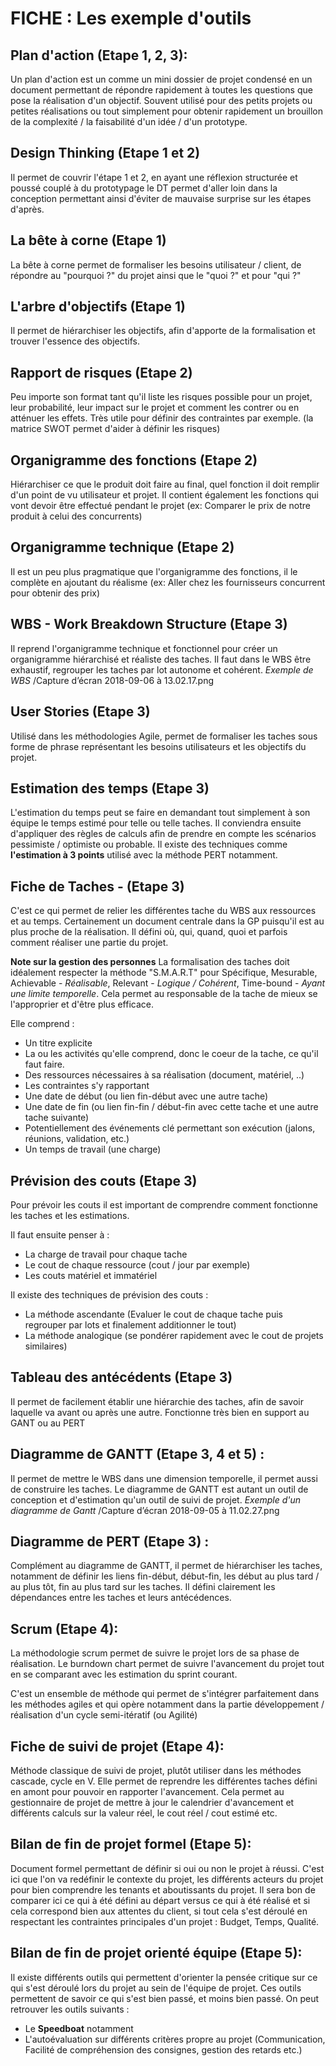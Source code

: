 # FICHE : Les exemple d'outils
## Plan d'action (Etape 1, 2, 3): 
Un plan d'action est un comme un mini dossier de projet condensé en un document permettant de répondre rapidement à toutes les questions que pose la réalisation d'un objectif. 
Souvent utilisé pour des petits projets ou petites réalisations ou tout simplement pour obtenir rapidement un brouillon de la complexité / la faisabilité d'un idée / d'un prototype.

## Design Thinking (Etape 1 et 2) 
Il permet de couvrir l'étape 1 et 2, en ayant une réflexion structurée et poussé couplé à du prototypage le DT permet d'aller loin dans la conception permettant ainsi d'éviter de mauvaise surprise sur les étapes d'après.

## La bête à corne (Etape 1) 
La bête à corne permet de formaliser les besoins utilisateur / client, de répondre au "pourquoi ?" du projet ainsi que le "quoi ?" et pour "qui ?"

## L'arbre d'objectifs (Etape 1) 
Il permet de hiérarchiser les objectifs, afin d'apporte de la formalisation et trouver l'essence des objectifs.

## Rapport de risques (Etape 2)
Peu importe son format tant qu'il liste les risques possible pour un projet, leur probabilité, leur impact sur le projet et comment les contrer ou en atténuer les effets. 
Très utile pour définir des contraintes par exemple. (la matrice SWOT permet d'aider à définir les risques)

## Organigramme des fonctions (Etape 2) 
Hiérarchiser ce que le produit doit faire au final, quel fonction il doit remplir d'un point de vu utilisateur et projet. Il contient également les fonctions qui vont devoir être effectué pendant le projet (ex: Comparer le prix de notre produit à celui des concurrents)

## Organigramme technique (Etape 2) 
Il est un peu plus pragmatique que l'organigramme des fonctions, il le complète en ajoutant du réalisme (ex: Aller chez les fournisseurs concurrent pour obtenir des prix)

## WBS - Work Breakdown Structure (Etape 3) 
Il reprend l'organigramme technique et fonctionnel pour créer un organigramme hiérarchisé et réaliste des taches. Il faut dans le WBS être exhaustif, regrouper les taches par lot autonome et cohérent.
*Exemple de WBS*
/Capture d’écran 2018-09-06 à 13.02.17.png

## User Stories (Etape 3) 
Utilisé dans les méthodologies Agile, permet de formaliser les taches sous forme de phrase représentant les besoins utilisateurs et les objectifs du projet.

## Estimation des temps (Etape 3)
L'estimation du temps peut se faire en demandant tout simplement à son équipe le temps estimé pour telle ou telle taches. Il conviendra ensuite d'appliquer des règles de calculs afin de prendre en compte les scénarios pessimiste / optimiste ou probable. Il existe des techniques comme **l'estimation à 3 points** utilisé avec la méthode PERT notamment.

## Fiche de Taches - (Etape 3) 
C'est ce qui permet de relier les différentes tache du WBS aux ressources et au temps. Certainement un document centrale dans la GP puisqu'il est au plus proche de la réalisation. Il défini où, qui, quand, quoi et parfois comment réaliser une partie du projet.

**Note sur la gestion des personnes**
La formalisation des taches doit idéalement respecter la méthode "S.M.A.R.T" pour Spécifique, Mesurable, Achievable - *Réalisable*, Relevant - *Logique / Cohérent*, Time-bound - *Ayant une limite temporelle*. 
Cela permet au responsable de la tache de mieux se l'approprier et d'être plus efficace.

Elle comprend : 
- Un titre explicite
- La ou les activités qu'elle comprend, donc le coeur de la tache, ce qu'il faut faire.
- Des ressources nécessaires à sa réalisation (document, matériel, ..)
- Les contraintes s'y rapportant
- Une date de début (ou lien fin-début avec une autre tache)
- Une date de fin (ou lien fin-fin / début-fin avec cette tache et une autre tache suivante)
- Potentiellement des événements clé permettant son exécution (jalons, réunions, validation, etc.)
- Un temps de travail (une charge)

## Prévision des couts (Etape 3)
Pour prévoir les couts il est important de comprendre comment fonctionne les taches et les estimations.

Il faut ensuite penser à : 
- La charge de travail pour chaque tache
- Le cout de chaque ressource (cout / jour par exemple)
- Les couts matériel et immatériel

Il existe des techniques de prévision des couts : 
- La méthode ascendante (Evaluer le cout de chaque tache puis regrouper par lots et finalement additionner le tout)
- La méthode analogique (se pondérer rapidement avec le cout de projets similaires)

## Tableau des antécédents (Etape 3)
Il permet de facilement établir une hiérarchie des taches, afin de savoir laquelle va avant ou après une autre. Fonctionne très bien en support au GANT ou au PERT

## Diagramme de GANTT (Etape 3, 4 et 5) :
Il permet de mettre le WBS dans une dimension temporelle, il permet aussi de construire les taches. Le diagramme de GANTT est autant un outil de conception et d'estimation qu'un outil de suivi de projet.
*Exemple d'un diagramme de Gantt*
/Capture d’écran 2018-09-05 à 11.02.27.png

## Diagramme de PERT (Etape 3) : 
Complément au diagramme de GANTT, il permet de hiérarchiser les taches, notamment de définir les liens fin-début, début-fin, les début au plus tard / au plus tôt, fin au plus tard sur les taches. Il défini clairement les dépendances entre les taches et leurs antécédences.

## Scrum (Etape 4):
La méthodologie scrum permet de suivre le projet lors de sa phase de réalisation. Le burndown chart permet de suivre l'avancement du projet tout en se comparant avec les estimation du sprint courant.

C'est un ensemble de méthode qui permet de s'intégrer parfaitement dans les méthodes agiles et qui opère notamment dans la partie développement / réalisation d'un cycle semi-itératif (ou Agilité)

## Fiche de suivi de projet (Etape 4):
Méthode classique de suivi de projet, plutôt utiliser dans les méthodes cascade, cycle en V. Elle permet de reprendre les différentes taches défini en amont pour pouvoir en rapporter l'avancement. 
Cela permet au gestionnaire de projet de mettre à jour le calendrier d'avancement et différents calculs sur la valeur réel, le cout réel / cout estimé etc.

## Bilan de fin de projet formel (Etape 5): 
Document formel permettant de définir si oui ou non le projet à réussi. C'est ici que l'on va redéfinir le contexte du projet, les différents acteurs du projet pour bien comprendre les tenants et aboutissants du projet.
Il sera bon de comparer ici ce qui à été défini au départ versus ce qui à été réalisé et si cela correspond bien aux attentes du client, si tout cela s'est déroulé en respectant les contraintes principales d'un projet : Budget, Temps, Qualité.

## Bilan de fin de projet orienté équipe (Etape 5): 
Il existe différents outils qui permettent d'orienter la pensée critique sur ce qui s'est déroulé lors du projet au sein de l'équipe de projet. Ces outils permettent de savoir ce qui s'est bien passé, et moins bien passé. 
On peut retrouver les outils suivants : 
- Le **Speedboat** notamment
- L'autoévaluation sur différents critères propre au projet (Communication, Facilité de compréhension des consignes, gestion des retards etc.)
